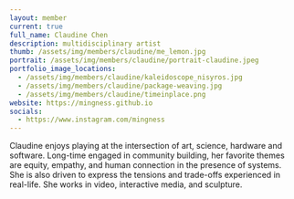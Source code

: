 ```yaml
---
layout: member
current: true
full_name: Claudine Chen
description: multidisciplinary artist
thumb: /assets/img/members/claudine/me_lemon.jpg
portrait: /assets/img/members/claudine/portrait-claudine.jpeg
portfolio_image_locations:
  - /assets/img/members/claudine/kaleidoscope_nisyros.jpg
  - /assets/img/members/claudine/package-weaving.jpg
  - /assets/img/members/claudine/timeinplace.png
website: https://mingness.github.io
socials:
  - https://www.instagram.com/mingness
---
```

Claudine enjoys playing at the intersection of art, science, hardware and software. Long-time engaged in community building, her favorite themes are equity, empathy, and human connection in the presence of systems. She is also driven to express the tensions and trade-offs experienced in real-life. She works in video, interactive media, and sculpture.

